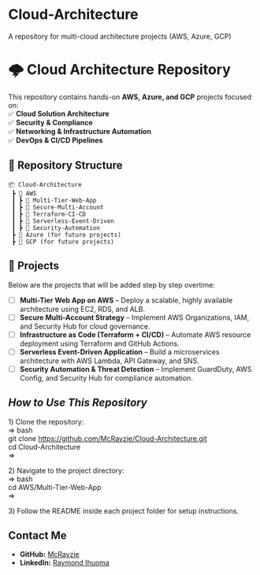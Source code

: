 # Cloud-Architecture
A repository for multi-cloud architecture projects (AWS, Azure, GCP)

# 🌩 Cloud Architecture Repository  

This repository contains hands-on **AWS, Azure, and GCP** projects focused on:  
✅ **Cloud Solution Architecture**  
✅ **Security & Compliance**  
✅ **Networking & Infrastructure Automation**  
✅ **DevOps & CI/CD Pipelines**  

## 📂 Repository Structure  
```
📦 Cloud-Architecture  
 ┣ 📂 AWS  
 ┃ ┣ 📂 Multi-Tier-Web-App  
 ┃ ┣ 📂 Secure-Multi-Account  
 ┃ ┣ 📂 Terraform-CI-CD  
 ┃ ┣ 📂 Serverless-Event-Driven  
 ┃ ┣ 📂 Security-Automation  
 ┣ 📂 Azure (for future projects)  
 ┣ 📂 GCP (for future projects)  
```

## 🚀 Projects  
Below are the projects that will be added step by step overtime:  
- [ ] **Multi-Tier Web App on AWS** – Deploy a scalable, highly available architecture using EC2, RDS, and ALB.  
- [ ] **Secure Multi-Account Strategy** – Implement AWS Organizations, IAM, and Security Hub for cloud governance.  
- [ ] **Infrastructure as Code (Terraform + CI/CD)** – Automate AWS resource deployment using Terraform and GitHub Actions.  
- [ ] **Serverless Event-Driven Application** – Build a microservices architecture with AWS Lambda, API Gateway, and SNS.  
- [ ] **Security Automation & Threat Detection** – Implement GuardDuty, AWS Config, and Security Hub for compliance automation.  

## _How to Use This Repository_  
1️) Clone the repository:  
=> bash  
git clone https://github.com/McRayzie/Cloud-Architecture.git  
cd Cloud-Architecture  
=>

2️) Navigate to the project directory:  
=> bash  
cd AWS/Multi-Tier-Web-App  
=>

3️) Follow the README inside each project folder for setup instructions.  

## Contact Me  
- **GitHub:** [McRayzie](https://github.com/McRayzie)  
- **LinkedIn:** [Raymond Ihuoma](https://linkedin.com/in/raymond-ihuoma)  
